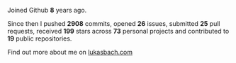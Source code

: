 Joined Github **8** years ago.

Since then I pushed **2908** commits, opened **26** issues, submitted **25** pull requests, received **199** stars across **73** personal projects and contributed to **19** public repositories.

Find out more about me on [lukasbach.com](https://lukasbach.com)

